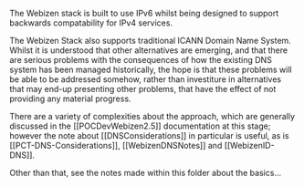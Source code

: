 The Webizen stack is built to use IPv6 whilst being designed to support backwards compatability for IPv4 services.  

The Webizen Stack also supports traditional ICANN Domain Name System.  Whilst it is understood that other alternatives are emerging, and that there are serious problems with the consequences of how the existing DNS system has been managed historically, the hope is that these problems will be able to be addressed somehow, rather than investiture in alternatives that may end-up presenting other problems, that have the effect of not providing any material progress.  

There are a variety of complexities about the approach, which are generally discussed in the [[POCDevWebizen2.5]] documentation at this stage; however the note about [[DNSConsiderations]] in particular is useful, as is [[PCT-DNS-Considerations]], [[WebizenDNSNotes]] and [[WebizenID-DNS]].  

Other than that, see the notes made within this folder about the basics...

